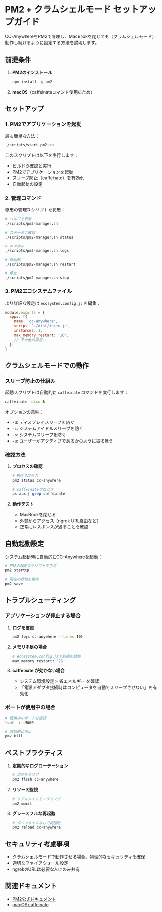 # PM2 + クラムシェルモード セットアップガイド

CC-AnywhereをPM2で管理し、MacBookを閉じても（クラムシェルモード）動作し続けるように設定する方法を説明します。

## 前提条件

1. **PM2のインストール**
   ```bash
   npm install -g pm2
   ```

2. **macOS**（caffeinateコマンド使用のため）

## セットアップ

### 1. PM2でアプリケーションを起動

最も簡単な方法：
```bash
./scripts/start-pm2.sh
```

このスクリプトは以下を実行します：
- ビルドの確認と実行
- PM2でアプリケーションを起動
- スリープ防止（caffeinate）を有効化
- 自動起動の設定

### 2. 管理コマンド

専用の管理スクリプトを使用：
```bash
# ヘルプを表示
./scripts/pm2-manager.sh

# ステータス確認
./scripts/pm2-manager.sh status

# ログ表示
./scripts/pm2-manager.sh logs

# 再起動
./scripts/pm2-manager.sh restart

# 停止
./scripts/pm2-manager.sh stop
```

### 3. PM2エコシステムファイル

より詳細な設定は `ecosystem.config.js` を編集：
```javascript
module.exports = {
  apps: [{
    name: 'cc-anywhere',
    script: './dist/index.js',
    instances: 1,
    max_memory_restart: '1G',
    // その他の設定...
  }]
}
```

## クラムシェルモードでの動作

### スリープ防止の仕組み

起動スクリプトは自動的に `caffeinate` コマンドを実行します：
```bash
caffeinate -disu &
```

オプションの意味：
- `-d`: ディスプレイスリープを防ぐ
- `-i`: システムアイドルスリープを防ぐ
- `-s`: システムスリープを防ぐ
- `-u`: ユーザーがアクティブであるかのように振る舞う

### 確認方法

1. **プロセスの確認**
   ```bash
   # PM2プロセス
   pm2 status cc-anywhere
   
   # caffeinateプロセス
   ps aux | grep caffeinate
   ```

2. **動作テスト**
   - MacBookを閉じる
   - 外部からアクセス（ngrok URL経由など）
   - 正常にレスポンスが返ることを確認

## 自動起動設定

システム起動時に自動的にCC-Anywhereを起動：

```bash
# PM2の起動スクリプトを生成
pm2 startup

# 現在の状態を保存
pm2 save
```

## トラブルシューティング

### アプリケーションが停止する場合

1. **ログを確認**
   ```bash
   pm2 logs cc-anywhere --lines 100
   ```

2. **メモリ不足の場合**
   ```bash
   # ecosystem.config.jsで制限を調整
   max_memory_restart: '2G'
   ```

3. **caffeinate が効かない場合**
   - システム環境設定 > 省エネルギー を確認
   - 「電源アダプタ接続時はコンピュータを自動でスリープさせない」を有効化

### ポートが使用中の場合

```bash
# 使用中のポートを確認
lsof -i :5000

# 強制的に停止
pm2 kill
```

## ベストプラクティス

1. **定期的なログローテーション**
   ```bash
   # ログをクリア
   pm2 flush cc-anywhere
   ```

2. **リソース監視**
   ```bash
   # リアルタイムモニタリング
   pm2 monit
   ```

3. **グレースフルな再起動**
   ```bash
   # ダウンタイムなしで再起動
   pm2 reload cc-anywhere
   ```

## セキュリティ考慮事項

- クラムシェルモードで動作させる場合、物理的なセキュリティを確保
- 適切なファイアウォール設定
- ngrokのURLは必要な人にのみ共有

## 関連ドキュメント

- [PM2公式ドキュメント](https://pm2.keymetrics.io/)
- [macOS caffeinate](https://ss64.com/osx/caffeinate.html)